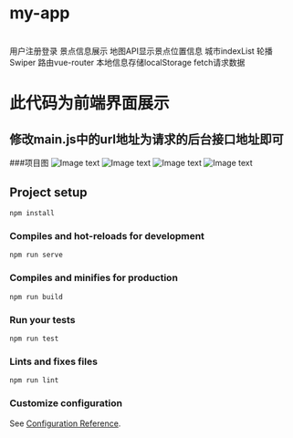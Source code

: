 # my-app

#
用户注册登录
景点信息展示
地图API显示景点位置信息
城市indexList
轮播Swiper
路由vue-router
本地信息存储localStorage
fetch请求数据

# 此代码为前端界面展示
## 修改main.js中的url地址为请求的后台接口地址即可

###项目图
![Image text](https://raw.githubusercontent.com/php-zy/mintUI/master/src/assets/20190613101621.png)
![Image text](https://raw.githubusercontent.com/php-zy/mintUI/master/src/assets/20190613101832.png)
![Image text](https://raw.githubusercontent.com/php-zy/mintUI/master/src/assets/20190613101839.png)
![Image text](https://raw.githubusercontent.com/php-zy/mintUI/master/src/assets/20190613101844.png)



## Project setup
```
npm install
```

### Compiles and hot-reloads for development
```
npm run serve
```

### Compiles and minifies for production
```
npm run build
```

### Run your tests
```
npm run test
```

### Lints and fixes files
```
npm run lint
```

### Customize configuration
See [Configuration Reference](https://cli.vuejs.org/config/).
